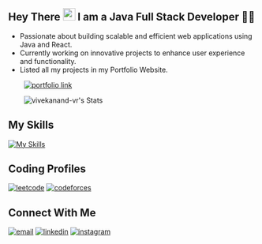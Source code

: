 ##  Hey There <img src="https://user-images.githubusercontent.com/74038190/214644152-52f47eb3-5e31-4f47-8758-05c9468d5596.gif" width="25"> I am a Java Full Stack Developer 👨‍💻

- Passionate about building scalable and efficient web applications using Java and React.
- Currently working on innovative projects to enhance user experience and functionality.
- Listed all my projects in my Portfolio Website.  

&nbsp; &nbsp; &nbsp; &nbsp;  [![portfolio link](https://img.shields.io/badge/my_portfolio-006400?style=for-the-badge&logo=lintcode&logoColor=white)](https://vivekanand-vr.netlify.app/)

&nbsp; &nbsp; &nbsp; &nbsp; ![vivekanand-vr's Stats](https://github-readme-stats.vercel.app/api?username=vivekanand-vr&theme=midnight-purple&show_icons=true&hide_border=false&count_private=true)

## My Skills
[![My Skills](https://skillicons.dev/icons?i=git,react,redux,tailwind,java,hibernate,spring,docker,mysql,mongo&theme=light)](https://skillicons.dev)

## Coding Profiles
[![leetcode](https://img.shields.io/badge/leetcode-FF7400?style=for-the-badge&logo=leetcode&logoColor=white)](https://leetcode.com/vicky_007) 
[![codeforces](https://img.shields.io/badge/codeforces-FF0000?style=for-the-badge&logo=codeforces&logoColor=white)](https://codeforces.com/profile/vicky_9)

## Connect With Me
[![email](https://img.shields.io/badge/email-ff4d00?style=for-the-badge&logo=gmail&logoColor=white)](mailto:vivekvernekar21@gmail.com)
[![linkedin](https://img.shields.io/badge/linkedin-0A66C2?style=for-the-badge&logo=linkedin&logoColor=white)](https://www.linkedin.com/in/vivekanand-vernekar) 
[![instagram](https://img.shields.io/badge/instagram-E4405F?style=for-the-badge&logo=instagram&logoColor=white)](https://www.instagram.com/vvek_9)
